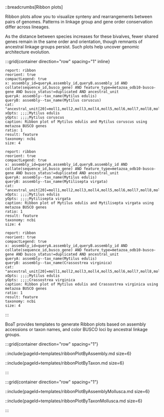 ::breadcrumbs[Ribbon plots]

Ribbon plots allow you to visualize synteny and rearrangements between pairs of genomes. Patterns in linkage group and gene order conservation differ across lineages.

As the distance between species increases for these bivalves, fewer shared genes remain in the same order and orientation, though remnants of ancestral linkage groups persist. Such plots help uncover genomic architecture evolution.

:::grid{container direction="row" spacing="1" inline}

```report
report: ribbon
reorient: true
compactLegend: true
x: assembly_id=queryA.assembly_id,queryB.assembly_id AND collate(sequence_id,busco_gene) AND feature_type=metazoa_odb10-busco-gene AND busco_status!=duplicated AND ancestral_unit
queryA: assembly--tax_name(Mytilus edulis)
queryB: assembly--tax_name(Mytilus coruscus)
cat: "ancestral_unit[20]=moll1,moll2,moll3,moll4,moll5,moll6,moll7,moll8,moll9,moll10,moll11,moll12,moll13,moll14,moll15,moll16,moll17,moll18,moll19,moll20"
xOpts: ;;;;Mytilus edulis
yOpts: ;;;;Mytilus coruscus
caption: Ribbon plot of Mytilus edulis and Mytilus coruscus using metazoa BUSCO genes
ratio: 1
result: feature
taxonomy: ncbi
size: 4
```

```report
report: ribbon
reorient: true
compactLegend: true
x: assembly_id=queryA.assembly_id,queryB.assembly_id AND collate(sequence_id,busco_gene) AND feature_type=metazoa_odb10-busco-gene AND busco_status!=duplicated AND ancestral_unit
queryA: assembly--tax_name(Mytilus edulis)
queryB: assembly--tax_name(Mytilisepta virgata)
cat: "ancestral_unit[20]=moll1,moll2,moll3,moll4,moll5,moll6,moll7,moll8,moll9,moll10,moll11,moll12,moll13,moll14,moll15,moll16,moll17,moll18,moll19,moll20"
xOpts: ;;;;Mytilus edulis
yOpts: ;;;;Mytilisepta virgata
caption: Ribbon plot of Mytilus edulis and Mytilisepta virgata using metazoa BUSCO genes
ratio: 1
result: feature
taxonomy: ncbi
size: 4
```

```report
report: ribbon
reorient: true
compactLegend: true
x: assembly_id=queryA.assembly_id,queryB.assembly_id AND collate(sequence_id,busco_gene) AND feature_type=metazoa_odb10-busco-gene AND busco_status!=duplicated AND ancestral_unit
queryA: assembly--tax_name(Mytilus edulis)
queryB: assembly--tax_name(Crassostrea virginica)
cat: "ancestral_unit[20]=moll1,moll2,moll3,moll4,moll5,moll6,moll7,moll8,moll9,moll10,moll11,moll12,moll13,moll14,moll15,moll16,moll17,moll18,moll19,moll20"
xOpts: ;;;;Mytilus edulis
yOpts: ;;;;Crassostrea virginica
caption: Ribbon plot of Mytilus edulis and Crassostrea virginica using metazoa BUSCO genes
ratio: 1
result: feature
taxonomy: ncbi
size: 4
```

:::

BoaT provides templates to generate Ribbon plots based on assembly accessions or taxon names, and color BUSCO loci by ancestral linkage groups.

:::grid{container direction="row" spacing="1"}

::include{pageId=templates/ribbonPlotByAssembly.md size=6}

::include{pageId=templates/ribbonPlotByTaxon.md size=6}

:::

:::grid{container direction="row" spacing="1"}

::include{pageId=templates/ribbonPlotByAssemblyMollusca.md size=6}

::include{pageId=templates/ribbonPlotByTaxonMollusca.md size=6}

:::
